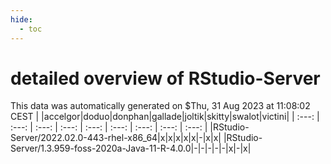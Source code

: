 ```yaml
---
hide:
  - toc
---
```


detailed overview of RStudio-Server
===================================


This data was automatically generated on $Thu, 31 Aug 2023 at 11:08:02 CEST
| |accelgor|doduo|donphan|gallade|joltik|skitty|swalot|victini|
| :---: | :---: | :---: | :---: | :---: | :---: | :---: | :---: | :---: |
|RStudio-Server/2022.02.0-443-rhel-x86_64|x|x|x|x|x|-|x|x|
|RStudio-Server/1.3.959-foss-2020a-Java-11-R-4.0.0|-|-|-|-|-|x|-|x|
